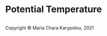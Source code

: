 # Potential Temperature


<footer>
<p style="float:left; width: 100%;">
Copyright © Maria Chara Karypidou, 2021
</p>
</footer>
